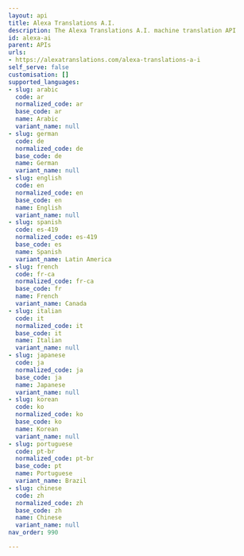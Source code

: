 ```yaml
---
layout: api
title: Alexa Translations A.I.
description: The Alexa Translations A.I. machine translation API
id: alexa-ai
parent: APIs
urls:
- https://alexatranslations.com/alexa-translations-a-i
self_serve: false
customisation: []
supported_languages:
- slug: arabic
  code: ar
  normalized_code: ar
  base_code: ar
  name: Arabic
  variant_name: null
- slug: german
  code: de
  normalized_code: de
  base_code: de
  name: German
  variant_name: null
- slug: english
  code: en
  normalized_code: en
  base_code: en
  name: English
  variant_name: null
- slug: spanish
  code: es-419
  normalized_code: es-419
  base_code: es
  name: Spanish
  variant_name: Latin America
- slug: french
  code: fr-ca
  normalized_code: fr-ca
  base_code: fr
  name: French
  variant_name: Canada
- slug: italian
  code: it
  normalized_code: it
  base_code: it
  name: Italian
  variant_name: null
- slug: japanese
  code: ja
  normalized_code: ja
  base_code: ja
  name: Japanese
  variant_name: null
- slug: korean
  code: ko
  normalized_code: ko
  base_code: ko
  name: Korean
  variant_name: null
- slug: portuguese
  code: pt-br
  normalized_code: pt-br
  base_code: pt
  name: Portuguese
  variant_name: Brazil
- slug: chinese
  code: zh
  normalized_code: zh
  base_code: zh
  name: Chinese
  variant_name: null
nav_order: 990

---
```


